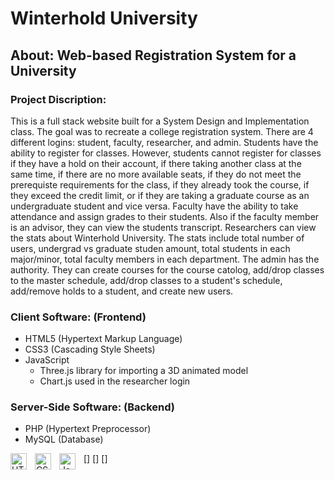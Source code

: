 # Winterhold University
## About: Web-based Registration System for a University
### Project Discription:
This is a full stack website built for a System Design and Implementation class. The goal was to recreate a college registration system. There are 4 different logins: student, faculty, researcher, and admin. Students have the ability to register for classes. However, students cannot register for classes if they have a hold on their account, if there taking another class at the same time, if there are no more available seats, if they do not meet the prerequiste requirements for the class, if they already took the course, if they exceed the credit limit, or if they are taking a graduate course as an undergraduate student and vice versa. Faculty have the ability to take attendance and assign grades to their students. Also if the faculty member is an advisor, they can view the students transcript. Researchers can view the stats about Winterhold University. The stats include total number of users, undergrad vs graduate studen amount, total students in each major/minor, total faculty members in each department. The admin has the authority. They can create courses for the course catolog, add/drop classes to the master schedule, add/drop classes to a student's schedule, add/remove holds to a student, and create new users.
### Client Software: (Frontend)
* HTML5 (Hypertext Markup Language)
* CSS3 (Cascading Style Sheets)
* JavaScript
  * Three.js library for importing a 3D animated model
  * Chart.js used in the researcher login
### Server-Side Software: (Backend)
* PHP (Hypertext Preprocessor)
* MySQL (Database)

[<img align="left" alt="HTML5" width="26px" src="https://cdn.jsdelivr.net/gh/devicons/devicon/icons/html5/html5-original.svg" style="padding-right:10px;" />]
[<img align="left" alt="CSS3" width="26px" src="https://cdn.jsdelivr.net/gh/devicons/devicon/icons/css3/css3-original.svg" style="padding-right:10px;" />]
[<img align="left" alt="JavaScript" width="26px" src="https://cdn.jsdelivr.net/gh/devicons/devicon/icons/javascript/javascript-original.svg" style="padding-right:10px;"/>]




